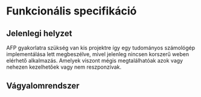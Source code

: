 # Funkcionális specifikáció

## Jelenlegi helyzet

AFP gyakorlatra szükség van kis projektre így egy tudományos számológép implementálása lett megbeszélve, mivel jelenleg nincsen korszerű weben elérhető alkalmazás.
Amelyek viszont mégis megtalálhatóak azok vagy nehezen kezelhetőek vagy nem reszponzívak.

## Vágyalomrendszer
